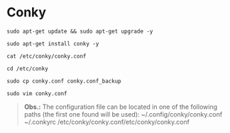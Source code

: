 # Conky

```shell
sudo apt-get update && sudo apt-get upgrade -y
```
```shell
sudo apt-get install conky -y
```
```shell
cat /etc/conky/conky.conf
```
```shell
cd /etc/conky
```
```shell
sudo cp conky.conf conky.conf_backup
```
```shell
sudo vim conky.conf
```


> **Obs.:**
The configuration file can be located in one of the following paths (the first one found will be used):
> ~/.config/conky/conky.conf
> ~/.conkyrc
> /etc/conky/conky.conf/etc/conky/conky.conf

